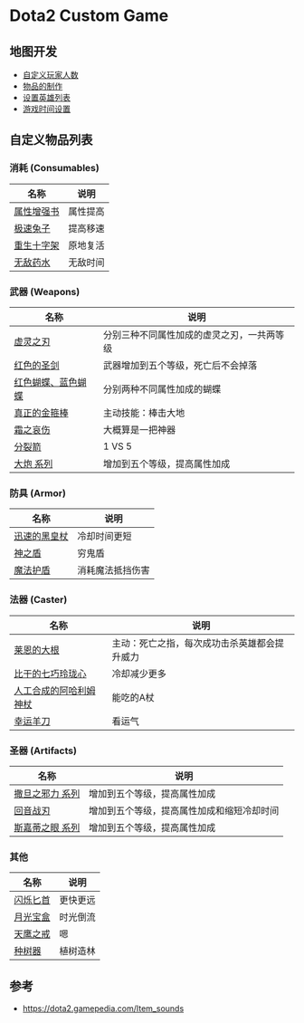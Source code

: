 # Dota2 Custom Game







## 地图开发

- [自定义玩家人数](Learn/自定义玩家人数.md)
- [物品的制作](Learn/物品的制作.md)
- [设置英雄列表](Learn/设置英雄列表.md)
- [游戏时间设置](Learn/游戏时间设置.md)



## 自定义物品列表



### 消耗 (Consumables)

| 名称                                               | 说明     |
| -------------------------------------------------- | -------- |
| [属性增强书](Item/books_of_stats/README.md)        | 属性提高 |
| [极速兔子](Item/speed_rabbit/README.md)            | 提高移速 |
| [重生十字架](Item/mjz_reincarnate_stone/README.md) | 原地复活 |
| [无敌药水](Item/mjz_invincible_potion/README.md)   | 无敌时间 |



### 武器 (Weapons)

| 名称                                                | 说明                                       |
| --------------------------------------------------- | ------------------------------------------ |
| [虚灵之刃](Item/mjz_ethereal_blade/README.md)       | 分别三种不同属性加成的虚灵之刃，一共两等级 |
| [红色的圣剑](Item/red_divine_rapier/README.md)      | 武器增加到五个等级，死亡后不会掉落         |
| [红色蝴蝶、蓝色蝴蝶](Item/mjz_butterfly/README.md)  | 分别两种不同属性加成的蝴蝶                 |
| [真正的金箍棒](Item/real_monkey_king_bar/README.md) | 主动技能：棒击大地                         |
| [霜之哀伤](Item/mjz_frostmourne/README.md)          | 大概算是一把神器                           |
| [分裂箭](Item/split_shot/README.md)                 | 1 VS 5                                     |
| [大炮 系列](Item/mjz_daedalus/README.md)            | 增加到五个等级，提高属性加成               |



### 防具 (Armor)

| 名称                                                 | 说明             |
| ---------------------------------------------------- | ---------------- |
| [迅速的黑皇杖](Item/black_king_bar_faster/README.md) | 冷却时间更短     |
| [神之盾](Item/god_shield/README.md)                  | 穷鬼盾           |
| [魔法护盾](Item/mana_shield/README.md)               | 消耗魔法抵挡伤害 |



### 法器 (Caster)

| 名称                                                         | 说明                                         |
| ------------------------------------------------------------ | -------------------------------------------- |
| [莱恩的大根](Item/mjz_dagon/README.md)                       | 主动：死亡之指，每次成功击杀英雄都会提升威力 |
| [比干的七巧玲珑心](Item/bigan_octarine_core/README.md)       | 冷却减少更多                                 |
| [人工合成的阿哈利姆神杖](Item/aghanim's_scepter_synth/README.md) | 能吃的A杖                                    |
| [幸运羊刀](Item/mjz_luck_sheepstick/README.md)               | 看运气                                       |



### 圣器 (Artifacts)

| 名称                                          | 说明                                       |
| --------------------------------------------- | ------------------------------------------ |
| [撒旦之邪力 系列](Item/mjz_satanic/README.md) | 增加到五个等级，提高属性加成               |
| [回音战刃](Item/echo_sabre/README.md)         | 增加到五个等级，提高属性加成和缩短冷却时间 |
| [斯嘉蒂之眼 系列](Item/mjz_skadi/README.md)   | 增加到五个等级，提高属性加成               |



### 其他

| 名称                                              | 说明     |
| ------------------------------------------------- | -------- |
| [闪烁匕首](Item/blink_dagger/README.md)           | 更快更远 |
| [月光宝盒](Item/moonlight_treasure_box/README.md) | 时光倒流 |
| [天鹰之戒](Item/ring_of_aquila/README.md)         | 嗯       |
| [种树器](Item/branches_machine/README.md)         | 植树造林 |





## 参考

- https://dota2.gamepedia.com/Item_sounds